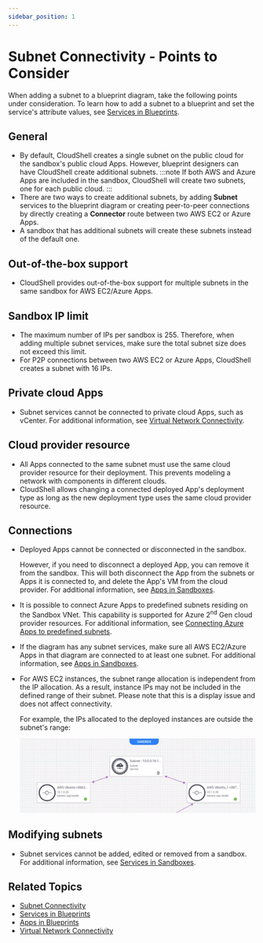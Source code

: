 ```yaml
---
sidebar_position: 1
---
```


# Subnet Connectivity - Points to Consider

When adding a subnet to a blueprint diagram, take the following points under consideration. To learn how to add a subnet to a blueprint and set the service's attribute values, see [Services in Blueprints](../../../../../portal/blueprints/creating-blueprints/services.md).

## General

- By default, CloudShell creates a single subnet on the public cloud for the sandbox's public cloud Apps. However, blueprint designers can have CloudShell create additional subnets.
    :::note
    If both AWS and Azure Apps are included in the sandbox, CloudShell will create two subnets, one for each public cloud.
    :::
- There are two ways to create additional subnets, by adding **Subnet** services to the blueprint diagram or creating peer-to-peer connections by directly creating a **Connector** route between two AWS EC2 or Azure Apps.
- A sandbox that has additional subnets will create these subnets instead of the default one.

## Out-of-the-box support

- CloudShell provides out-of-the-box support for multiple subnets in the same sandbox for AWS EC2/Azure Apps.

## Sandbox IP limit

- The maximum number of IPs per sandbox is 255. Therefore, when adding multiple subnet services, make sure the total subnet size does not exceed this limit.
- For P2P connections between two AWS EC2 or Azure Apps, CloudShell creates a subnet with 16 IPs.

## Private cloud Apps

- Subnet services cannot be connected to private cloud Apps, such as vCenter. For additional information, see [Virtual Network Connectivity](../../../../../portal/sandboxes/sandbox-workspace/add-connectivity/add-virtual-network/index.md).

## Cloud provider resource

- All Apps connected to the same subnet must use the same cloud provider resource for their deployment. This prevents modeling a network with components in different clouds.
- CloudShell allows changing a connected deployed App's deployment type as long as the new deployment type uses the same cloud provider resource.

## Connections

- Deployed Apps cannot be connected or disconnected in the sandbox.
    
    However, if you need to disconnect a deployed App, you can remove it from the sandbox. This will both disconnect the App from the subnets or Apps it is connected to, and delete the App's VM from the cloud provider. For additional information, see [Apps in Sandboxes](../../../../../portal/sandboxes/workspace/apps/).
    
- It is possible to connect Azure Apps to predefined subnets residing on the Sandbox VNet. This capability is supported for Azure 2<sup>nd</sup> Gen cloud provider resources. For additional information, see [Connecting Azure Apps to predefined subnets](../../../../../portal/sandboxes/sandbox-workspace/connect-resources-and-apps.md#connecting-azure-apps-to-predefined-subnets).
- If the diagram has any subnet services, make sure all AWS EC2/Azure Apps in that diagram are connected to at least one subnet. For additional information, see [Apps in Sandboxes](../../../../../portal/sandboxes/workspace/apps/).
- For AWS EC2 instances, the subnet range allocation is independent from the IP allocation. As a result, instance IPs may not be included in the defined range of their subnet. Please note that this is a display issue and does not affect connectivity.
    
    For example, the IPs allocated to the deployed instances are outside the subnet's range:
    
    ![](/Images/Admin-Guide/Inventory-Operations/AWSSubnetConnectivity.png)
    

## Modifying subnets

- Subnet services cannot be added, edited or removed from a sandbox. For additional information, see [Services in Sandboxes](../../../../../portal/sandboxes/sandbox-workspace/services.md).

## Related Topics

- [Subnet Connectivity](./index.md)
- [Services in Blueprints](../../../../../portal/blueprints/creating-blueprints/services.md)
- [Apps in Blueprints](../../../../../portal/blueprints/creating-blueprints/apps/)
- [Virtual Network Connectivity](../../../../../portal/sandboxes/sandbox-workspace/add-connectivity/add-virtual-network/index.md)
